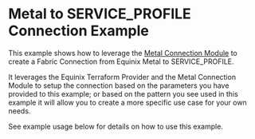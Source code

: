 # Metal to SERVICE_PROFILE Connection Example

This example shows how to leverage the [Metal Connection Module](../../modules/metalconnection/README.md)
to create a Fabric Connection from Equinix Metal to SERVICE_PROFILE.

It leverages the Equinix Terraform Provider and the Metal Connection
Module to setup the connection based on the parameters you have provided to this example; or based on the pattern
you see used in this example it will allow you to create a more specific use case for your own needs.

See example usage below for details on how to use this example.

<!-- Begin Example Usage (Do not edit contents) -->
<!-- End Example Usage -->
